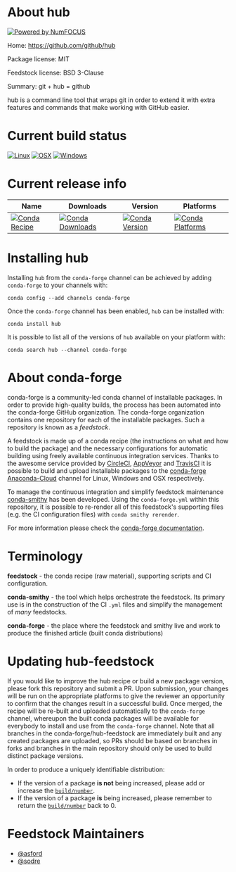 About hub
=========

[![Powered by NumFOCUS](https://img.shields.io/badge/powered%20by-NumFOCUS-orange.svg?style=flat&colorA=E1523D&colorB=007D8A)](http://numfocus.org)

Home: https://github.com/github/hub

Package license: MIT

Feedstock license: BSD 3-Clause

Summary: git + hub = github

hub is a command line tool that wraps git in order to extend it with
extra features and commands that make working with GitHub easier.


Current build status
====================

[![Linux](https://img.shields.io/circleci/project/github/conda-forge/hub-feedstock/master.svg?label=Linux)](https://circleci.com/gh/conda-forge/hub-feedstock)
[![OSX](https://img.shields.io/travis/conda-forge/hub-feedstock/master.svg?label=macOS)](https://travis-ci.org/conda-forge/hub-feedstock)
[![Windows](https://img.shields.io/appveyor/ci/conda-forge/hub-feedstock/master.svg?label=Windows)](https://ci.appveyor.com/project/conda-forge/hub-feedstock/branch/master)

Current release info
====================

| Name | Downloads | Version | Platforms |
| --- | --- | --- | --- |
| [![Conda Recipe](https://img.shields.io/badge/recipe-hub-green.svg)](https://anaconda.org/conda-forge/hub) | [![Conda Downloads](https://img.shields.io/conda/dn/conda-forge/hub.svg)](https://anaconda.org/conda-forge/hub) | [![Conda Version](https://img.shields.io/conda/vn/conda-forge/hub.svg)](https://anaconda.org/conda-forge/hub) | [![Conda Platforms](https://img.shields.io/conda/pn/conda-forge/hub.svg)](https://anaconda.org/conda-forge/hub) |

Installing hub
==============

Installing `hub` from the `conda-forge` channel can be achieved by adding `conda-forge` to your channels with:

```
conda config --add channels conda-forge
```

Once the `conda-forge` channel has been enabled, `hub` can be installed with:

```
conda install hub
```

It is possible to list all of the versions of `hub` available on your platform with:

```
conda search hub --channel conda-forge
```


About conda-forge
=================

conda-forge is a community-led conda channel of installable packages.
In order to provide high-quality builds, the process has been automated into the
conda-forge GitHub organization. The conda-forge organization contains one repository
for each of the installable packages. Such a repository is known as a *feedstock*.

A feedstock is made up of a conda recipe (the instructions on what and how to build
the package) and the necessary configurations for automatic building using freely
available continuous integration services. Thanks to the awesome service provided by
[CircleCI](https://circleci.com/), [AppVeyor](https://www.appveyor.com/)
and [TravisCI](https://travis-ci.org/) it is possible to build and upload installable
packages to the [conda-forge](https://anaconda.org/conda-forge)
[Anaconda-Cloud](https://anaconda.org/) channel for Linux, Windows and OSX respectively.

To manage the continuous integration and simplify feedstock maintenance
[conda-smithy](https://github.com/conda-forge/conda-smithy) has been developed.
Using the ``conda-forge.yml`` within this repository, it is possible to re-render all of
this feedstock's supporting files (e.g. the CI configuration files) with ``conda smithy rerender``.

For more information please check the [conda-forge documentation](https://conda-forge.org/docs/).

Terminology
===========

**feedstock** - the conda recipe (raw material), supporting scripts and CI configuration.

**conda-smithy** - the tool which helps orchestrate the feedstock.
                   Its primary use is in the construction of the CI ``.yml`` files
                   and simplify the management of *many* feedstocks.

**conda-forge** - the place where the feedstock and smithy live and work to
                  produce the finished article (built conda distributions)


Updating hub-feedstock
======================

If you would like to improve the hub recipe or build a new
package version, please fork this repository and submit a PR. Upon submission,
your changes will be run on the appropriate platforms to give the reviewer an
opportunity to confirm that the changes result in a successful build. Once
merged, the recipe will be re-built and uploaded automatically to the
`conda-forge` channel, whereupon the built conda packages will be available for
everybody to install and use from the `conda-forge` channel.
Note that all branches in the conda-forge/hub-feedstock are
immediately built and any created packages are uploaded, so PRs should be based
on branches in forks and branches in the main repository should only be used to
build distinct package versions.

In order to produce a uniquely identifiable distribution:
 * If the version of a package **is not** being increased, please add or increase
   the [``build/number``](https://conda.io/docs/user-guide/tasks/build-packages/define-metadata.html#build-number-and-string).
 * If the version of a package **is** being increased, please remember to return
   the [``build/number``](https://conda.io/docs/user-guide/tasks/build-packages/define-metadata.html#build-number-and-string)
   back to 0.

Feedstock Maintainers
=====================

* [@asford](https://github.com/asford/)
* [@sodre](https://github.com/sodre/)

